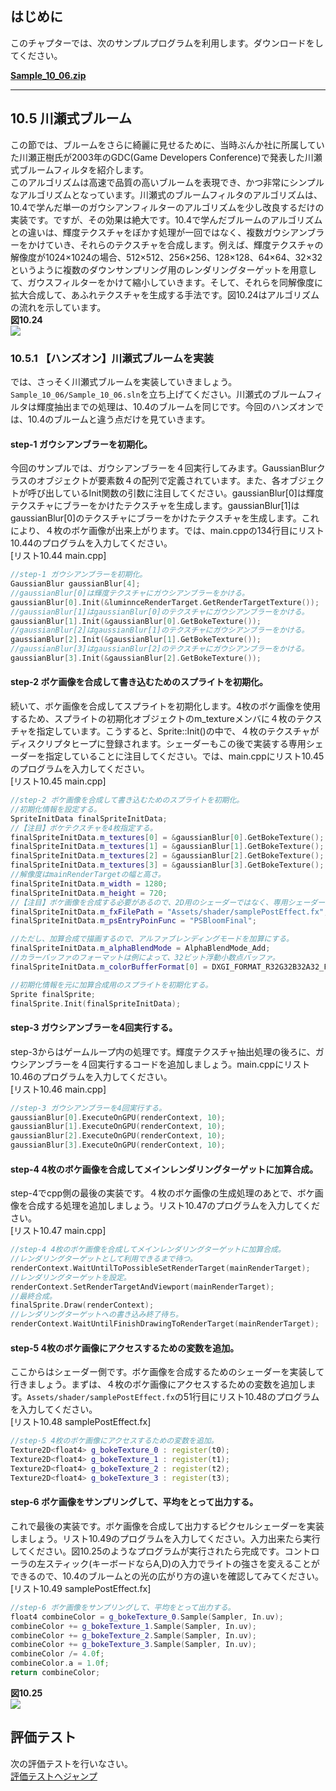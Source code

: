 ## はじめに
このチャプターでは、次のサンプルプログラムを利用します。ダウンロードをしてください。

**[Sample_10_06.zip](https://drive.google.com/file/d/1dcKLGhddX95ujRtTQBR9ASuhxACgnxAF/view?usp=sharing)**</br>

---

## 10.5 川瀬式ブルーム
この節では、ブルームをさらに綺麗に見せるために、当時ぶんか社に所属していた川瀬正樹氏が2003年のGDC(Game Developers Conference)で発表した川瀬式ブルームフィルタを紹介します。</br>
このアルゴリズムは高速で品質の高いブルームを表現でき、かつ非常にシンプルなアルゴリズムとなっています。川瀬式のブルームフィルタのアルゴリズムは、10.4で学んだ単一のガウシアンフィルターのアルゴリズムを少し改良するだけの実装です。ですが、その効果は絶大です。10.4で学んだブルームのアルゴリズムとの違いは、輝度テクスチャをぼかす処理が一回ではなく、複数ガウシアンブラーをかけていき、それらのテクスチャを合成します。例えば、輝度テクスチャの解像度が1024×1024の場合、512×512、256×256、128×128、64×64、32×32というように複数のダウンサンプリング用のレンダリングターゲットを用意して、ガウスフィルターをかけて縮小していきます。そして、それらを同解像度に拡大合成して、あふれテクスチャを生成する手法です。図10.24はアルゴリズムの流れを示しています。</br>
**図10.24**</br>
<img src="fig/10.24.png"></img></br>

### 10.5.1 【ハンズオン】川瀬式ブルームを実装
では、さっそく川瀬式ブルームを実装していきましょう。`Sample_10_06/Sample_10_06.sln`を立ち上げてください。川瀬式のブルームフィルタは輝度抽出までの処理は、10.4のブルームを同じです。今回のハンズオンでは、10.4のブルームと違う点だけを見ていきます。

#### step-1 ガウシアンブラーを初期化。
今回のサンプルでは、ガウシアンブラーを４回実行してみます。GaussianBlurクラスのオブジェクトが要素数４の配列で定義されています。また、各オブジェクトが呼び出しているInit関数の引数に注目してください。gaussianBlur[0]は輝度テクスチャにブラーをかけたテクスチャを生成します。gaussianBlur[1]はgaussianBlur[0]のテクスチャにブラーをかけたテクスチャを生成します。これにより、４枚のボケ画像が出来上がります。では、main.cppの134行目にリスト10.44のプログラムを入力してください。</br>
[リスト10.44 main.cpp]
```cpp
//step-1 ガウシアンブラーを初期化。
GaussianBlur gaussianBlur[4];
//gaussianBlur[0]は輝度テクスチャにガウシアンブラーをかける。
gaussianBlur[0].Init(&luminnceRenderTarget.GetRenderTargetTexture());
//gaussianBlur[1]はgaussianBlur[0]のテクスチャにガウシアンブラーをかける。
gaussianBlur[1].Init(&gaussianBlur[0].GetBokeTexture());
//gaussianBlur[2]はgaussianBlur[1]のテクスチャにガウシアンブラーをかける。
gaussianBlur[2].Init(&gaussianBlur[1].GetBokeTexture());
//gaussianBlur[3]はgaussianBlur[2]のテクスチャにガウシアンブラーをかける。
gaussianBlur[3].Init(&gaussianBlur[2].GetBokeTexture());
```

#### step-2 ボケ画像を合成して書き込むためのスプライトを初期化。
続いて、ボケ画像を合成してスプライトを初期化します。4枚のボケ画像を使用するため、スプライトの初期化オブジェクトのm_textureメンバに４枚のテクスチャを指定しています。こうすると、Sprite::Init()の中で、４枚のテクスチャがディスクリプタヒープに登録されます。シェーダーもこの後で実装する専用シェーダーを指定していることに注目してください。では、main.cppにリスト10.45のプログラムを入力してください。</br>
[リスト10.45 main.cpp]
```cpp
//step-2 ボケ画像を合成して書き込むためのスプライトを初期化。
//初期化情報を設定する。
SpriteInitData finalSpriteInitData;
//【注目】ボケテクスチャを4枚指定する。
finalSpriteInitData.m_textures[0] = &gaussianBlur[0].GetBokeTexture();
finalSpriteInitData.m_textures[1] = &gaussianBlur[1].GetBokeTexture();
finalSpriteInitData.m_textures[2] = &gaussianBlur[2].GetBokeTexture();
finalSpriteInitData.m_textures[3] = &gaussianBlur[3].GetBokeTexture();
//解像度はmainRenderTargetの幅と高さ。
finalSpriteInitData.m_width = 1280;
finalSpriteInitData.m_height = 720;
//【注目】ボケ画像を合成する必要があるので、2D用のシェーダーではなく、専用シェーダーを指定。
finalSpriteInitData.m_fxFilePath = "Assets/shader/samplePostEffect.fx";
finalSpriteInitData.m_psEntryPoinFunc = "PSBloomFinal";

//ただし、加算合成で描画するので、アルファブレンディングモードを加算にする。
finalSpriteInitData.m_alphaBlendMode = AlphaBlendMode_Add;
//カラーバッファのフォーマットは例によって、32ビット浮動小数点バッファ。
finalSpriteInitData.m_colorBufferFormat[0] = DXGI_FORMAT_R32G32B32A32_FLOAT;

//初期化情報を元に加算合成用のスプライトを初期化する。
Sprite finalSprite;
finalSprite.Init(finalSpriteInitData);
```

#### step-3 ガウシアンブラーを4回実行する。
step-3からはゲームループ内の処理です。輝度テクスチャ抽出処理の後ろに、ガウシアンブラーを４回実行するコードを追加しましょう。main.cppにリスト10.46のプログラムを入力してください。</br>
[リスト10.46 main.cpp]
```cpp
//step-3 ガウシアンブラーを4回実行する。
gaussianBlur[0].ExecuteOnGPU(renderContext, 10);
gaussianBlur[1].ExecuteOnGPU(renderContext, 10);
gaussianBlur[2].ExecuteOnGPU(renderContext, 10);
gaussianBlur[3].ExecuteOnGPU(renderContext, 10);
```

#### step-4 4枚のボケ画像を合成してメインレンダリングターゲットに加算合成。
step-4でcpp側の最後の実装です。４枚のボケ画像の生成処理のあとで、ボケ画像を合成する処理を追加しましょう。リスト10.47のプログラムを入力してください。</br>
[リスト10.47 main.cpp]
```cpp
//step-4 4枚のボケ画像を合成してメインレンダリングターゲットに加算合成。
//レンダリングターゲットとして利用できるまで待つ。
renderContext.WaitUntilToPossibleSetRenderTarget(mainRenderTarget);
//レンダリングターゲットを設定。
renderContext.SetRenderTargetAndViewport(mainRenderTarget);
//最終合成。
finalSprite.Draw(renderContext);
//レンダリングターゲットへの書き込み終了待ち。
renderContext.WaitUntilFinishDrawingToRenderTarget(mainRenderTarget);
```

#### step-5 4枚のボケ画像にアクセスするための変数を追加。
ここからはシェーダー側です。ボケ画像を合成するためのシェーダーを実装して行きましょう。まずは、４枚のボケ画像にアクセスするための変数を追加します。`Assets/shader/samplePostEffect.fx`の51行目にリスト10.48のプログラムを入力してください。</br>
[リスト10.48 samplePostEffect.fx]
```cpp
//step-5 4枚のボケ画像にアクセスするための変数を追加。
Texture2D<float4> g_bokeTexture_0 : register(t0);
Texture2D<float4> g_bokeTexture_1 : register(t1);
Texture2D<float4> g_bokeTexture_2 : register(t2);
Texture2D<float4> g_bokeTexture_3 : register(t3);
```

#### step-6 ボケ画像をサンプリングして、平均をとって出力する。
これで最後の実装です。ボケ画像を合成して出力するピクセルシェーダーを実装しましょう。リスト10.49のプログラムを入力してください。入力出来たら実行してください。図10.25のようなプログラムが実行されたら完成です。コントローラの左スティック(キーボードならA,D)の入力でライトの強さを変えることができるので、10.4のブルームとの光の広がり方の違いを確認してみてください。</br>
[リスト10.49 samplePostEffect.fx]
```cpp
//step-6 ボケ画像をサンプリングして、平均をとって出力する。
float4 combineColor = g_bokeTexture_0.Sample(Sampler, In.uv);
combineColor += g_bokeTexture_1.Sample(Sampler, In.uv);
combineColor += g_bokeTexture_2.Sample(Sampler, In.uv);
combineColor += g_bokeTexture_3.Sample(Sampler, In.uv);
combineColor /= 4.0f;
combineColor.a = 1.0f;
return combineColor;
```
**図10.25**</br>
<img src="fig/10.25.png"></img></br>


## 評価テスト
次の評価テストを行いなさい。</br>
[評価テストへジャンプ](https://docs.google.com/forms/d/e/1FAIpQLSegR2lVZ9LsP_M-r5gipDGw7ip_kcZkZNOVfYtN9KyFNvGfXw/viewform)
</br>